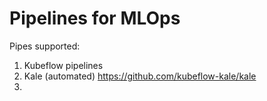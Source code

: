 # Pipelines for MLOps

Pipes supported:

1. Kubeflow pipelines
2. Kale (automated) https://github.com/kubeflow-kale/kale
3. 